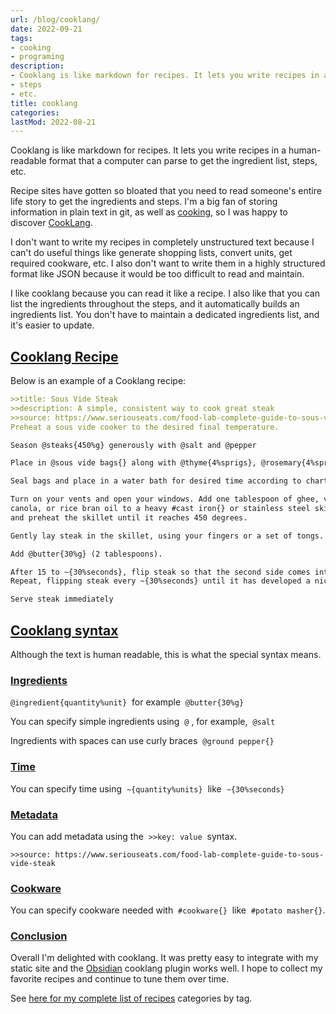 ```yaml
---
url: /blog/cooklang/
date: 2022-09-21
tags:
- cooking
- programing
description:
- Cooklang is like markdown for recipes. It lets you write recipes in a human-readable format that a computer can parse to get the ingredient list
- steps
- etc.
title: cooklang
categories:
lastMod: 2022-08-21
---
```

Cooklang is like markdown for recipes. It lets you write recipes in a human-readable format that a computer can parse to get the ingredient list, steps, etc.

Recipe sites have gotten so bloated that you need to read someone's entire life story to get the ingredients and steps. I'm a big fan of storing information in plain text in git, as well as [cooking](https://briansunter.com/notes/cooking/), so I was happy to discover [CookLang](https://cooklang.org/).

I don't want to write my recipes in completely unstructured text because I can't do useful things like generate shopping lists, convert units, get required cookware, etc. I also don't want to write them in a highly structured format like JSON because it would be too difficult to read and maintain.

I like cooklang because you can read it like a recipe. I also like that you can list the ingredients throughout the steps, and it automatically builds an ingredients list. You don't have to maintain a dedicated ingredients list, and it's easier to update.

## [Cooklang Recipe](https://briansunter.com/blog/cooklang/#cooklang-recipe)

Below is an example of a Cooklang recipe:

``` md
>>title: Sous Vide Steak
>>description: A simple, consistent way to cook great steak
>>source: https://www.seriouseats.com/food-lab-complete-guide-to-sous-vide-steak
Preheat a sous vide cooker to the desired final temperature.

Season @steaks{450%g} generously with @salt and @pepper

Place in @sous vide bags{} along with @thyme{4%sprigs}, @rosemary{4%sprigs}, @garlic{4%cloves}, and @shallots{2%thinly sliced} and distribute evenly. 

Seal bags and place in a water bath for desired time according to charts.

Turn on your vents and open your windows. Add one tablespoon of ghee, vegetable, 
canola, or rice bran oil to a heavy #cast iron{} or stainless steel skillet 
and preheat the skillet until it reaches 450 degrees.

Gently lay steak in the skillet, using your fingers or a set of tongs. 

Add @butter{30%g} (2 tablespoons).

After 15 to ~{30%seconds}, flip steak so that the second side comes into contact with the pan.
Repeat, flipping steak every ~{30%seconds} until it has developed a nice brown sear, about ~{1.5%minutes} total.

Serve steak immediately
```

## [Cooklang syntax](https://briansunter.com/blog/cooklang/#cooklang-syntax)

Although the text is human readable, this is what the special syntax means.

### [Ingredients](https://briansunter.com/blog/cooklang/#ingredients)

`@ingredient{quantity%unit}`  for example  `@butter{30%g}`

You can specify simple ingredients using  `@` , for example,  `@salt`

Ingredients with spaces can use curly braces  `@ground pepper{}`

### [Time](https://briansunter.com/blog/cooklang/#time)

You can specify time using  `~{quantity%units}`  like  `~{30%seconds}`

### [Metadata](https://briansunter.com/blog/cooklang/#metadata)

You can add metadata using the  `>>key: value`  syntax.

`>>source: https://www.seriouseats.com/food-lab-complete-guide-to-sous-vide-steak`

### [Cookware](https://briansunter.com/blog/cooklang/#cookware)

You can specify cookware needed with  `#cookware{}`  like  `#potato masher{}`.

### [Conclusion](https://briansunter.com/blog/cooklang/#conclusion)

Overall I'm delighted with cooklang. It was pretty easy to integrate with my static site and the [Obsidian](https://obsidian.md/) cooklang plugin works well. I hope to collect my favorite recipes and continue to tune them over time.

See [here for my complete list of recipes](https://briansunter.com/recipes/) categories by tag.

